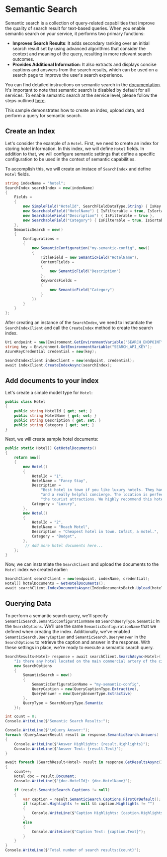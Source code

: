# Semantic Search

Semantic search is a collection of query-related capabilities that improve the quality of search result for text-based queries. When you enable semantic search on your service, it performs two primary functions:
* **Improves Search Results**: It adds secondary ranking over an initial search result set by using advanced algorithms that consider the context and meaning of the query, resulting in more relevant search outcomes.
* **Provides Additional Information**: It also extracts and displays concise captions and answers from the search results, which can be used on a search page to improve the user's search experience.

You can find detailed instructions on semantic search in the [documentation](https://learn.microsoft.com/azure/search/semantic-search-overview). It's important to note that semantic search is disabled by default for all services. To enable semantic search at the service level, please follow the steps outlined [here](https://learn.microsoft.com/azure/search/semantic-how-to-enable-disable).

This sample demonstrates how to create an index, upload data, and perform a query for semantic search.

## Create an Index

Let's consider the example of a `Hotel`. First, we need to create an index for storing hotel information. In this index, we will define `Hotel` fields. In addition to that, we will configure semantic settings that define a specific configuration to be used in the context of semantic capabilities.

To accomplish this, we will create an instace of `SearchIndex` and define `Hotel` fields.

```C# Snippet:Azure_Search_Documents_Tests_Samples_Sample08_Semantic_Search_Index
string indexName = "hotel";
SearchIndex searchIndex = new(indexName)
{
    Fields =
    {
        new SimpleField("HotelId", SearchFieldDataType.String) { IsKey = true, IsFilterable = true, IsSortable = true, IsFacetable = true },
        new SearchableField("HotelName") { IsFilterable = true, IsSortable = true },
        new SearchableField("Description") { IsFilterable = true },
        new SearchableField("Category") { IsFilterable = true, IsSortable = true, IsFacetable = true },
    },
    SemanticSearch = new()
    {
        Configurations =
        {
            new SemanticConfiguration("my-semantic-config", new()
            {
                TitleField = new SemanticField("HotelName"),
                ContentFields =
                {
                    new SemanticField("Description")
                },
                KeywordsFields =
                {
                    new SemanticField("Category")
                }
            })
        }
    }
};
```

After creating an instance of the `SearchIndex`, we need to instantiate the `SearchIndexClient` and call the `CreateIndex` method to create the search index. 

```C# Snippet:Azure_Search_Documents_Tests_Samples_Sample08_Semantic_Search_Create_Index
Uri endpoint = new(Environment.GetEnvironmentVariable("SEARCH_ENDPOINT"));
string key = Environment.GetEnvironmentVariable("SEARCH_API_KEY");
AzureKeyCredential credential = new(key);

SearchIndexClient indexClient = new(endpoint, credential);
await indexClient.CreateIndexAsync(searchIndex);
```

## Add documents to your index

Let's create a simple model type for `Hotel`:

```C# Snippet:Azure_Search_Documents_Tests_Samples_Sample08_Semantic_Search_Model
public class Hotel
{
    public string HotelId { get; set; }
    public string HotelName { get; set; }
    public string Description { get; set; }
    public string Category { get; set; }
}
```

Next, we will create sample hotel documents:

```C# Snippet:Azure_Search_Documents_Tests_Samples_Sample08_Semantic_Search_Hotel_Document
public static Hotel[] GetHotelDocuments()
{
    return new[]
    {
        new Hotel()
        {
            HotelId = "1",
            HotelName = "Fancy Stay",
            Description =
                "Best hotel in town if you like luxury hotels. They have an amazing infinity pool, a spa, " +
                "and a really helpful concierge. The location is perfect -- right downtown, close to all " +
                "the tourist attractions. We highly recommend this hotel.",
            Category = "Luxury",
        },
        new Hotel()
        {
            HotelId = "2",
            HotelName = "Roach Motel",
            Description = "Cheapest hotel in town. Infact, a motel.",
            Category = "Budget",
        },
         // Add more hotel documents here...
    };
}
```

Now, we can instantiate the `SearchClient` and upload the documents to the `Hotel` index we created earlier:

```C# Snippet:Azure_Search_Documents_Tests_Samples_Sample08_Semantic_Search_Upload_Documents
SearchClient searchClient = new(endpoint, indexName, credential);
Hotel[] hotelDocuments = GetHotelDocuments();
await searchClient.IndexDocumentsAsync(IndexDocumentsBatch.Upload(hotelDocuments));
```

## Querying Data

To perform a semantic search query, we'll specify `SemanticSearch.SemanticConfigurationName` as `SearchQueryType.Semantic` in the `SearchOptions`. We'll use the same `SemanticConfigurationName` that we defined when creating the index. Additionally, we've enabled `SemanticSearch.QueryCaption` and `SemanticSearch.QueryAnswer` in the `SearchOptions` to retrieve the caption and answer in the response. With these settings in place, we're ready to execute a semantic search query.

```C# Snippet:Azure_Search_Documents_Tests_Samples_Sample08_Semantic_Search_Query
SearchResults<Hotel> response = await searchClient.SearchAsync<Hotel>(
    "Is there any hotel located on the main commercial artery of the city in the heart of New York?",
    new SearchOptions
    {
        SemanticSearch = new()
        {
            SemanticConfigurationName = "my-semantic-config",
            QueryCaption = new(QueryCaptionType.Extractive),
            QueryAnswer = new(QueryAnswerType.Extractive)
        },
        QueryType = SearchQueryType.Semantic
    });

int count = 0;
Console.WriteLine($"Semantic Search Results:");

Console.WriteLine($"\nQuery Answer:");
foreach (QueryAnswerResult result in response.SemanticSearch.Answers)
{
    Console.WriteLine($"Answer Highlights: {result.Highlights}");
    Console.WriteLine($"Answer Text: {result.Text}");
}

await foreach (SearchResult<Hotel> result in response.GetResultsAsync())
{
    count++;
    Hotel doc = result.Document;
    Console.WriteLine($"{doc.HotelId}: {doc.HotelName}");

    if (result.SemanticSearch.Captions != null)
    {
        var caption = result.SemanticSearch.Captions.FirstOrDefault();
        if (caption.Highlights != null && caption.Highlights != "")
        {
            Console.WriteLine($"Caption Highlights: {caption.Highlights}");
        }
        else
        {
            Console.WriteLine($"Caption Text: {caption.Text}");
        }
    }
}
Console.WriteLine($"Total number of search results:{count}");
```
